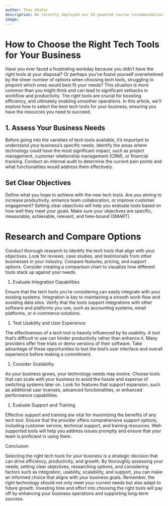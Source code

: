 ```yaml
---
author: Theo Okafor
description: We recently deployed our AI-powered course recommendation feature on our website to help people find ideal courses that match their goals, interests and experience. This is how we did it...
image: 
---
```

# How to Choose the Right Tech Tools for Your Business
Have you ever faced a frustrating workday because you didn’t have the right tools at your disposal? Or perhaps you’ve found yourself overwhelmed by the sheer number of options when choosing tech tools, struggling to pinpoint which ones would best fit your needs? This situation is more common than you might think and can lead to significant setbacks in workflow and productivity. The right tools are crucial for boosting efficiency, and ultimately enabling smoother operations. In this article, we'll explore how to select the best tech tools for your business, ensuring you have the resources you need to succeed.

## 1.  Assess Your Business Needs

Before going into the varieties of tech tools available, it’s important to understand your business’s specific needs. Identify the areas where technology could have the most significant impact, such as project management, customer relationship management (CRM), or financial tracking. Conduct an internal audit to determine the current pain points and what functionalities would address them effectively.

## Set Clear Objectives

Define what you hope to achieve with the new tech tools. Are you aiming to increase productivity, enhance team collaboration, or improve customer engagement? Setting clear objectives will help you evaluate tools based on how well they meet your goals. Make sure your objectives are specific, measurable, achievable, relevant, and time-bound (SMART).

# Research and Compare Options

Conduct thorough research to identify the tech tools that align with your objectives. Look for reviews, case studies, and testimonials from other businesses in your industry. Compare features, pricing, and support options. Consider creating a comparison chart to visualize how different tools stack up against your needs.

1. Evaluate Integration Capabilities

Ensure that the tech tools you’re considering can easily integrate with your existing systems. Integration is key to maintaining a smooth work-flow and avoiding data silos. Verify that the tools support integrations with other software and platforms you use, such as accounting systems, email platforms, or e-commerce solutions.

1. Test Usability and User Experience

The effectiveness of a tech tool is heavily influenced by its usability. A tool that’s difficult to use can hinder productivity rather than enhance it. Many providers offer free trials or demo versions of their software. Take advantage of these opportunities to test the tool’s user interface and overall experience before making a commitment.

1. Consider Scalability

As your business grows, your technology needs may evolve. Choose tools that can scale with your business to avoid the hassle and expense of switching systems later on. Look for features that support expansion, such as additional user licenses, advanced functionalities, or enhanced performance capabilities.

1. Evaluate Support and Training

Effective support and training are vital for maximizing the benefits of any tech tool. Ensure that the provider offers comprehensive support options, including customer service, technical support, and training resources. Well-supported tools will help you address issues promptly and ensure that your team is proficient in using them.

Conclusion

Selecting the right tech tools for your business is a strategic decision that can drive efficiency, productivity, and growth. By thoroughly assessing your needs, setting clear objectives, researching options, and considering factors such as integration, usability, scalability, and support, you can make an informed choice that aligns with your business goals. Remember, the right technology should not only meet your current needs but also adapt to future growth. Investing time and effort into choosing the right tools will pay off by enhancing your business operations and supporting long-term success.
